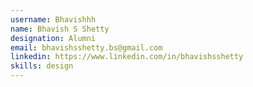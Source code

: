 ```yaml
---
username: Bhavishhh
name: Bhavish S Shetty
designation: Alumni
email: bhavishsshetty.bs@gmail.com
linkedin: https://www.linkedin.com/in/bhavishsshetty
skills: design
---
```

